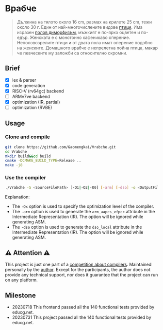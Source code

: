 # Врабче

>Дължина на тялото около 16 cm, размах на крилете 25 cm, тежи около 30 г. Един от най-многочислените видове [птици](https://bg.wikipedia.org/wiki/Птици). Има изразен [полов диморфизъм](https://bg.wikipedia.org/wiki/Полов_диморфизъм), мъжкият е по-ярко оцветен и по-едър. Женската е с монотонно кафеникаво оперение. Неполовозрелите птици и от двата пола имат оперение подобно на женските. Домашното врабче е непрелетна пойна птица, макар че певческите му заложби са относително скромни.
>

## Brief

- [x] lex & parser
- [x] code generation
- [x] RISC-V (rv64gc) backend
- [ ] ARMv7ve backend
- [x] optimization (IR, partial)
- [ ] optimization (RVBE)

## Usage

### Clone and compile

```bash
git clone https://github.com/Gaomengkai/Vrabche.git
cd Vrabche
mkdir build&&cd build
cmake -DCMAKE_BUILD_TYPE=Release ..
make -j8
```

### Use the compiler

```bash
./Vrabche -S <SourceFilePath> [-O1|-O2|-O0] [-arm] [-dso] -o <OutputFilePath> [-save-llvm <OutputLLVMIRPath>]
```

Explanation:

- The `-Ox` option is used to specify the optimization level of the compiler.
- The `-arm` option is used to generate the `arm_aapcs_vfpcc` attribute in the Intermediate Representation (IR). The
  option will be ignored while generating ASM.
- The `-dso` option is used to generate the `dso_local` attribute in the Intermediate Representation (IR). The option
  will be ignored while generating ASM.

## ⚠ Attention ⚠

This project is just one part of
a [competition about compilers](https://cscc.educg.net/#/index?name=2023%E5%85%A8%E5%9B%BD%E5%A4%A7%E5%AD%A6%E7%94%9F%E8%AE%A1%E7%AE%97%E6%9C%BA%E7%B3%BB%E7%BB%9F%E8%83%BD%E5%8A%9B%E5%A4%A7%E8%B5%9B%E7%BC%96%E8%AF%91%E7%B3%BB%E7%BB%9F%E8%AE%BE%E8%AE%A1%E8%B5%9B).
Maintained personally by the [author](https://github.com/Gaomengkai). Except for the participants, the author does not
provide any technical support, nor does it guarantee that the project can run on any platform.

## Milestone

- 20230718 This frontend passed all the 140 functional tests provided by educg.net.
- 20230731 This project passed all the 140 functional tests provided by educg.net.
